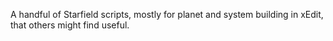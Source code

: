 A handful of Starfield scripts, mostly for planet and system building in xEdit, that others might find useful.  
